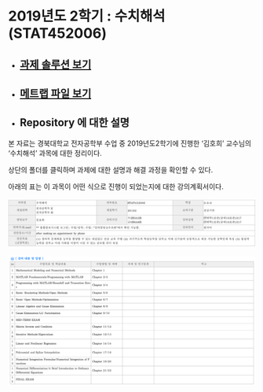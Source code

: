 # 2019년도 2학기 : 수치해석 (STAT452006)

* ## [과제 솔루션 보기](Assignments/README.md)

* ## [메트랩 파일 보기](Matlab_Files)

* ## Repository 에 대한 설명

본 자료는 경북대학교 전자공학부 수업 중 2019년도2학기에 진행한 ‘김호희’ 교수님의 ‘수치해석’ 과목에 대한 정리이다.

상단의 폴더를 클릭하며 과제에 대한 설명과 해결 과정을 확인할 수 있다.

아래의 표는 이 과목이 어떤 식으로 진행이 되었는지에 대한 강의계획서이다.

![01](./images/01.png )

![02](./images/02.png )

